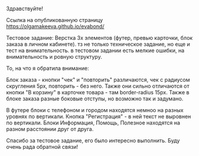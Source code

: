 Здравствуйте!

Ссылка на опубликованную страницу https://olgamakeeva.github.io/evabond/

Тестовое задание: Верстка 3х элементов (футер, превью карточки, блок заказа в личном кабинете).
тз не только техническое задание, но еще и тест на внимательность. в тестовом задании есть мелкие ошибки, на внимательность и ровную структуру.

То, на что я обратила внимание:

Блок заказа - кнопки "чек" и "повторить" различаются, чек с радиусом скругления 5px, повторить - без него. Также они сильно отличаются от кнопки "В корзину" в карточке товара - там border-radius 15px. Также в блоке заказа разные боковые отступы, но возможно так и задумано.

В футере блоки с телефоном и городом находятся немноо на разных уровнях по вертикали. Кнопка "Регистрация" - в ней текст не выровнен по вертикали. Блоки Информация, Помощь, Полезное находятся на разном расстоянии друг от друга.


Спасибо за тестовое задание, его было интересно выполнить. Буду очень рада обратной связи!